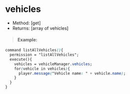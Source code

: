 # vehicles

* Method: \[get\]
* Returns: \[array of vehicles\]

> #### Example:

```css
command listAllVehicles(){
  permission = "listAllVehicles";
  execute(){
    vehicles = vehicleManager.vehicles;
    for(vehicle in vehicles){
      player.message("Vehicle name: " + vehicle.name);
    }
  }
}
```

